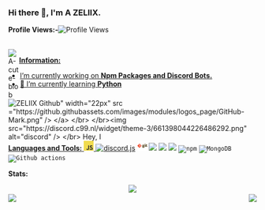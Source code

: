 ### Hi there 👋, I'm A ZELIIX.
**Profile Views:-**![Profile Views](https://komarev.com/ghpvc/?username=A-cute-blob&style=flat)

<br/>

<a href="https://discord.com/users/661398044226486292">
    <img align ="left" alt='A-cute-blob's Discord" width="22px" src ="https://cdn.jsdelivr.net/npm/simple-icons@v3/icons/discord.svg" />
                                                                                                                                  
  </a>
    <a href="https://github.com/ZELIIX">
      <img align ="left" alt='ZELIIX Github" width="22px" src ="https://github.githubassets.com/images/modules/logos_page/GitHub-Mark.png" />
                                                                                                                                              </a>
                                                                                                                      </br>    
 </br><img src="https://discord.c99.nl/widget/theme-3/661398044226486292.png" alt="discord" />
                                                                                                                                   </br>
  Hey, I'm a cute blob a Developer from India. <br>
  
 **Information:** <br>
  -  I’m currently working on  **Npm Packages and Discord Bots.** <br>
  - 🌱 I’m currently learning  **Python** <br>
  
  **Languages and Tools:**
  <code><img height="20" src="https://raw.githubusercontent.com/github/explore/80688e429a7d4ef2fca1e82350fe8e3517d3494d/topics/javascript/javascript.png"></code>
  <a href="https://discord.js.org"><img src="https://cdn.discordapp.com/attachments/740865034887888996/740865173065170994/logo-square.png" width="20" alt="discord.js" /></a>
  <code><img height="20" src="https://raw.githubusercontent.com/github/explore/80688e429a7d4ef2fca1e82350fe8e3517d3494d/topics/git/git.png"></code>
  <code><img height="20" src="https://img.shields.io/badge/-Nodejs-43853d?style=flat-square&logo=Node.js&logoColor=white"/></code>
<code><img height="20" src="https://img.shields.io/badge/-HTML5-E34F26?style=flat-square&logo=html5&logoColor=white" /></code>
<code><img height="20" src="https://img.shields.io/badge/-Heroku-430098?style=flat-square&logo=heroku&logoColor=white" /></code>
<code><img alt="npm" src="https://img.shields.io/badge/-NPM-CB3837?style=flat-square&logo=npm&logoColor=white" /></code>
<code><img alt="MongoDB" src="https://img.shields.io/badge/-MongoDB-13aa52?style=flat-square&logo=mongodb&logoColor=white" /></code>
<code><img alt="Github actions" src="https://img.shields.io/badge/-Github_Actions-2088FF?style=flat-square&logo=github-actions&logoColor=white" /></code>
<br>

**Stats:**  


<div align="center"><img src="https://github-profile-trophy.vercel.app/?username=ZELIIX&theme=dracula&count_private=true"></div>
<img align="left" src="https://github-readme-stats.vercel.app/api?username=ZELIIX&show_icons=true&hide_border=true&theme=tokyonight"><img align="right" src="https://github-readme-stats.vercel.app/api/top-langs/?username=A-cute-blob&theme=tokyonight">
